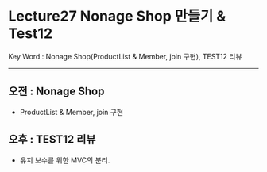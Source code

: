 # Lecture27 Nonage Shop 만들기 & Test12

Key Word : Nonage Shop(ProductList & Member, join 구현), TEST12 리뷰

<hr>

## 오전 : Nonage Shop
  - ProductList & Member, join 구현
## 오후 : TEST12 리뷰
  - 유지 보수를 위한 MVC의 분리.
